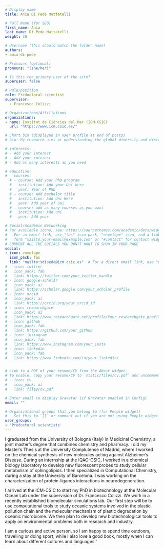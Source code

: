 ```yaml
---
# Display name
title: Ania Di Pede Mattatelli

# Full Name (for SEO)
first_name: Ania
last_name: Di Pede Mattatelli
weight: 30

# Username (this should match the folder name)
authors:
- ania-di-pede

# Pronouns (optional)
pronouns: "(she/her)"

# Is this the primary user of the site?
superuser: false

# Role/position
role: Predoctoral scientist
supervisor: 
  - Francesco Colizzi

# Organizations/Affiliations
organizations:
- name: Institut de Ciències del Mar (ICM-CSIC)
  url: "https://www.icm.csic.es/"

# Short bio (displayed in user profile at end of posts)
# bio: My research aims at understanding the global diversity and distribution of eukaryotic and prokaryotic microbes employing curated phylogenetic frameworks focusing on novel environmental taxa.

# interests:
# - Add your interest
# - Add your interest
# - Add as many interests as you need

# education:
#   courses:
  # - course: Add your PhD program
  #   institution: Add your Uni here
  #   year: Year of PhD
  # - course: Add bachelor title
  #   institution: Add Uni Here
  #   year: Add year of uni
  # - course: add as many courses as you want
  #   institution: Add uni
  #   year: Add year

# Social/Academic Networking
# For available icons, see: https://sourcethemes.com/academic/docs/widgets/#icons
#   For an email link, use "fas" icon pack, "envelope" icon, and a link in the
#   form "mailto:your-email@example.com" or "#contact" for contact widget.
# COMMENT ALL THE SOCIALS YOU DON?T WANT TO SHOW IN YOUR PAGE
social:
- icon: envelope
  icon_pack: fas
  link: "mailto:sdipede@icm.csic.es"  # For a direct email link, use "mailto:test@example.org".
# - icon: twitter
#   icon_pack: fab
#   link: https://twitter.com/your_twitter_handle
# - icon: google-scholar
#   icon_pack: ai
#   link: https://scholar.google.com/your_scholar_profile
# - icon: orcid
#   icon_pack: ai
#   link: https://orcid.org/your_orcid_id
# - icon: researchgate
#   icon_pack: ai
#   link: https://www.researchgate.net/profile/Your_researchgate_profile
# - icon: github
#   icon_pack: fab
#   link: https://github.com/your_github
# - icon: instagram
#   icon_pack: fab
#   link: https://www.instagram.com/your_insta
# - icon: linkedin
#   icon_pack: fab
#   link: https://www.linkedin.com/in/your_linkedin/


# Link to a PDF of your resume/CV from the About widget.
# To enable, copy your resume/CV to `static/files/cv.pdf` and uncomment the lines below.
# - icon: cv
#   icon_pack: ai
#   link: files/cv.pdf

# Enter email to display Gravatar (if Gravatar enabled in Config)
email: ""

# Organizational groups that you belong to (for People widget)
#   Set this to `[]` or comment out if you are not using People widget.
user_groups:
- 'Predoctoral scientists'
---
```


I graduated from the University of Bologna (Italy) in Medicinal Chemistry, a joint master’s degree that combines chemistry and pharmacy. I did my Master’s Thesis at the University Complutense of Madrid, where I worked on the chemical synthesis of new molecules acting against Alzheimer’s Disease. During an internship at the IQAC-CSIC, I worked in a chemical biology laboratory to develop new fluorescent probes to study cellular metabolism of sphingolipids. I then specialized in Computational Chemistry, during a stay at the University of Barcelona. I was working on the characterization of protein-ligands interactions in neurodegeneration.  

I arrived at the ICM-CSIC to start my PhD in biotechnology at the Molecular Ocean Lab under the supervision of Dr. Francesco Colizzi. We work in a recently established biomolecular simulations lab. Our first step will be to use computational tools to study oceanic systems involved in the plastic pollution chain and the molecular mechanism of plastic degradation by oceanic microbiome. We then plan to develop new biotechnological tools to apply on environmental problems both in research and industry.  

I am a curious and active person, so I am happy to spend time outdoors, travelling or doing sport, while I also love a good book, mostly when I can learn about different cultures and languages.”  

